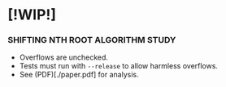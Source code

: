 # [!WIP!]

### SHIFTING NTH ROOT ALGORITHM STUDY
- Overflows are unchecked.
- Tests must run with `--release` to allow harmless overflows.
- See (PDF)[./paper.pdf] for analysis.
